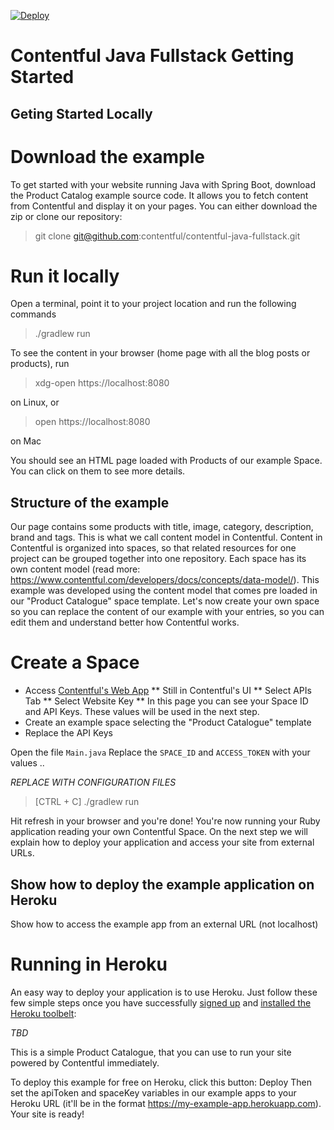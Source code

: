 [![Deploy](https://www.herokucdn.com/deploy/button.svg)](https://heroku.com/deploy?template=https://github.com/contentful/contentful-java-fullstack)

Contentful Java Fullstack Getting Started
=========================================

Geting Started Locally
----------------------

# Download the example

To get started with your website running Java with Spring Boot, download the Product Catalog example source code. It allows you to fetch content from Contentful and display it on your pages. You can either download the zip or clone our repository:

> git clone git@github.com:contentful/contentful-java-fullstack.git

# Run it locally

Open a terminal, point it to your project location and run the following commands

> ./gradlew run

To see the content in your browser (home page with all the blog posts or products), run

> xdg-open https://localhost:8080

on Linux, or

> open https://localhost:8080

on Mac

You should see an HTML page loaded with Products of our example Space. You can click on them to see more details.


Structure of the example
------------------------

Our page contains some products with title, image, category, description, brand and tags. This is what we call content model in Contentful.
Content in Contentful is organized into spaces, so that related resources for one project can be grouped together into one repository. Each space has its own content model (read more: https://www.contentful.com/developers/docs/concepts/data-model/).
This example was developed using the content model that comes pre loaded in our "Product Catalogue" space template.
Let\'s now create your own space so you can replace the content of our example with your entries, so you can edit them and understand better how Contentful works.

# Create a Space

* Access [Contentful's Web App](https://app.contentful.com)
** Still in Contentful's UI
** Select APIs Tab
** Select Website Key
** In this page you can see your Space ID and API Keys. These values will be used in the next step.
* Create an example space selecting the "Product Catalogue" template
* Replace the API Keys

Open the file `Main.java`
Replace the `SPACE_ID` and `ACCESS_TOKEN` with your values ..

*REPLACE WITH CONFIGURATION FILES*

> [CTRL + C]
> ./gradlew run

Hit refresh in your browser and you're done! You're now running your Ruby application reading your own Contentful Space.
On the next step we will explain how to deploy your application and access your site from external URLs.

Show how to deploy the example application on Heroku
----------------------------------------------------

Show how to access the example app from an external URL (not localhost)

# Running in Heroku

An easy way to deploy your application is to use Heroku. Just follow these few simple steps once you have successfully [signed up](https://id.heroku.com/signup/www-header) and [installed the Heroku toolbelt](https://toolbelt.heroku.com/):

*TBD*

This is a simple Product Catalogue, that you can use to run your site powered by Contentful immediately.

To deploy this example for free on Heroku, click this button:
 Deploy
 Then set the apiToken and spaceKey variables in our example apps to your Heroku URL (it'll be in the format https://my-example-app.herokuapp.com).
 Your site is ready!
